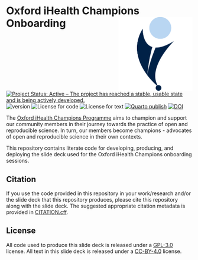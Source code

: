 # Oxford iHealth Champions Onboarding <img src="images/ihealth_base_pos_square.png" align="right" height="200px" />

<!-- badges: start -->
[![Project Status: Active – The project has reached a stable, usable state and is being actively developed.](https://www.repostatus.org/badges/latest/active.svg)](https://www.repostatus.org/#active)
![version](https://img.shields.io/badge/version-0.0.1.2025-yellow)
![License for code](https://img.shields.io/badge/license_for_code-GPL3.0-blue)
![License for text](https://img.shields.io/badge/license_for_writing-CC_BY_4.0-blue)
[![Quarto publish](https://github.com/OxfordIHTM/champions-onboarding/actions/workflows/publish.yml/badge.svg)](https://github.com/OxfordIHTM/champions-onboarding/actions/workflows/publish.yml)
[![DOI](https://zenodo.org/badge/1035772785.svg)](https://doi.org/10.5281/zenodo.16810921)
<!-- badges: end -->

The [Oxford iHealth Champions Programme](https://oxford-ihtm.io/champions/) aims to champion and support our community members in their journey towards the practice of open and reproducible science. In turn, our members become champions - advocates of open and reproducible science in their own contexts.

This repository contains literate code for developing, producing, and deploying the slide deck used for the Oxford iHealth Champions onboarding sessions.

## Citation

If you use the code provided in this repository in your work/research and/or the slide deck that this repository produces, please cite this repository along with the slide deck. The suggested appropriate citation metadata is provided in
[CITATION.cff](https://github.com/OxfordIHTM/champions-onboarding/blob/main/CITATION.cff).

## License

All code used to produce this slide deck is released under a [GPL-3.0](https://opensource.org/licenses/gpl-3.0.html) license. All text in this slide deck is released under a [CC-BY-4.0](https://creativecommons.org/licenses/by/4.0/) license.
